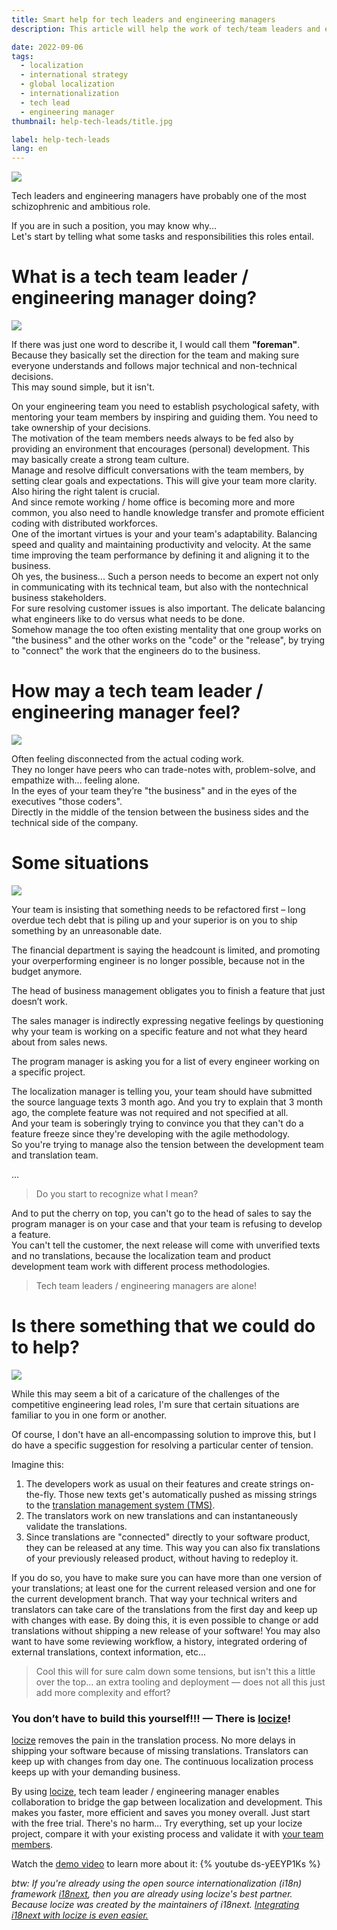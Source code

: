 ```yaml
---
title: Smart help for tech leaders and engineering managers
description: This article will help the work of tech/team leaders and engineering managers with a smart advice for the localization topic.

date: 2022-09-06
tags:
  - localization
  - international strategy
  - global localization
  - internationalization
  - tech lead
  - engineering manager
thumbnail: help-tech-leads/title.jpg

label: help-tech-leads
lang: en
---
```


![](title.jpg)

Tech leaders and engineering managers have probably one of the most schizophrenic and ambitious role.

If you are in such a position, you may know why...
<br />
Let's start by telling what some tasks and responsibilities this roles entail.

# What is a tech team leader / engineering manager doing?

![](foreman.jpg)

If there was just one word to describe it, I would call them **"foreman"**.
Because they basically set the direction for the team and making sure everyone understands and follows major technical and non-technical decisions.
<br />
This may sound simple, but it isn't.

On your engineering team you need to establish psychological safety, with mentoring your team members by inspiring and guiding them.
You need to take ownership of your decisions.
<br />
The motivation of the team members needs always to be fed also by providing an environment that encourages (personal) development. This may basically create a strong team culture.
<br />
Manage and resolve difficult conversations with the team members, by setting clear goals and expectations. This will give your team more clarity. Also hiring the right talent is crucial.
<br />
And since remote working / home office is becoming more and more common, you also need to handle knowledge transfer and promote efficient coding with distributed workforces.
<br />
One of the imortant virtues is your and your team's adaptability.
Balancing speed and quality and maintaining productivity and velocity.
At the same time improving the team performance by defining it and aligning it to the business.
<br />
Oh yes, the business... 
Such a person needs to become an expert not only in communicating with its technical team, but also with the nontechnical business stakeholders.
<br />
For sure resolving customer issues is also important.
The delicate balancing what engineers like to do versus what needs to be done.
<br />
Somehow manage the too often existing mentality that one group works on "the business" and the other works on the "code" or the "release", by trying to "connect" the work that the engineers do to the business.


# How may a tech team leader / engineering manager feel?

![](alone.jpg)

Often feeling disconnected from the actual coding work.
<br />
They no longer have peers who can trade-notes with, problem-solve, and empathize with... feeling alone.
<br />
In the eyes of your team they’re "the business" and in the eyes of the executives "those coders".
<br />
Directly in the middle of the tension between the business sides and the technical side of the company.


# Some situations

![](discuss.png)

Your team is insisting that something needs to be refactored first – long overdue tech debt that is piling up and your superior is on you to ship something by an unreasonable date.

The financial department is saying the headcount is limited, and promoting your overperforming engineer is no longer possible, because not in the budget anymore.

The head of business management obligates you to finish a feature that just doesn’t work.

The sales manager is indirectly expressing negative feelings by questioning why your team is working on a specific feature and not what they heard about from sales news.

The program manager is asking you for a list of every engineer working on a specific project.

The localization manager is telling you, your team should have submitted the source language texts 3 month ago. And you try to explain that 3 month ago, the complete feature was not required and not specified at all.
<br />
And your team is soberingly trying to convince you that they can't do a feature freeze since they're developing with the agile methodology.
<br />
So you're trying to manage also the tension between the development team and translation team.

...

>Do you start to recognize what I mean?

And to put the cherry on top, you can't go to the head of sales to say the program manager is on your case and that your team is refusing to develop a feature.
<br />
You can't tell the customer, the next release will come with unverified texts and no translations, because the localization team and product development team work with different process methodologies.

>Tech team leaders / engineering managers are alone!


# Is there something that we could do to help?

![](solution.jpg)

While this may seem a bit of a caricature of the challenges of the competitive engineering lead roles, I'm sure that certain situations are familiar to you in one form or another.

Of course, I don't have an all-encompassing solution to improve this, but I do have a specific suggestion for resolving a particular center of tension.

Imagine this:

1. The developers work as usual on their features and create strings on-the-fly. Those new texts get's automatically pushed as missing strings to the [translation management system (TMS)](../i18n-l10n-t9n-tms/#tms).
2. The translators work on new translations and can instantaneously validate the translations.
3. Since translations are "connected" directly to your software product, they can be released at any time. This way you can also fix translations of your previously released product, without having to redeploy it.

If you do so, you have to make sure you can have more than one version of your translations; at least one for the current released version and one for the current development branch. That way your technical writers and translators can take care of the translations from the first day and keep up with changes with ease. By doing this, it is even possible to change or add translations without shipping a new release of your software!
You may also want to have some reviewing workflow, a history, integrated ordering of external translations, context information, etc...

>Cool this will for sure calm down some tensions, but isn't this a little over the top... an extra tooling and deployment — does not all this just add more complexity and effort?

### You don’t have to build this yourself!!! — There is [locize](https://locize.com)!

[locize](https://locize.com) removes the pain in the translation process. No more delays in shipping your software because of missing translations. Translators can keep up with changes from day one. The continuous localization process keeps up with your demanding business.

By using [locize](https://locize.com), tech team leader / engineering manager enables collaboration to bridge the gap between localization and development. This makes you faster, more efficient and saves you money overall. Just start with the free trial. There's no harm... Try everything, set up your locize project, compare it with your existing process and validate it with [your team members](/for-your-team.html).

Watch the [demo video](https://youtu.be/ds-yEEYP1Ks) to learn more about it:
{% youtube ds-yEEYP1Ks %}

*btw: If you're already using the open source internationalization (i18n) framework [i18next](https://www.i18next.com), then you are already using locize's best partner. Because locize was created by the maintainers of i18next. [Integrating i18next with locize is even easier.](/i18next.html#already-using-i18next)*
